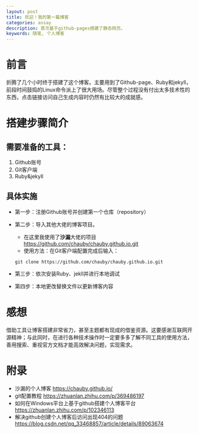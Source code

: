 ```yaml
---
layout: post
title: 欢迎！我的第一篇博客
categories: assay
description: 首次基于github-pages搭建了静态网页。
keywords: 随笔, 个人博客
---
```

# 前言
折腾了几个小时终于搭建了这个博客。主要用到了Github-page、Ruby和jekyll，前段时间鼓捣的Linux命令派上了很大用场。尽管整个过程没有付出太多技术性的东西，点击链接访问自己生成内容时仍然有比较大的成就感。


# 搭建步骤简介

## 需要准备的工具：
1. Github账号
2. Git客户端
3. Ruby&jekyll


## 具体实施
- 第一步：注册Github账号并创建第一个仓库（repository）
- 第二步：导入其他大佬的博客项目。
    - 在这里我使用了**沙漏**大佬的项目<https://github.com/chauby/chauby.github.io.git>
    - 使用方法：在Git客户端配置完成后输入：
    
     ```
     git clone https://github.com/chauby/chauby.github.io.git
     ```

- 第三步：依次安装Ruby、jekll并进行本地调试
- 第四步：本地更改替换文件以更新博客内容


# 感想
借助工具让博客搭建非常省力，甚至主题都有现成的借鉴资源。这要感谢互联网开源精神；与此同时，在进行各种技术操作时一定要多多了解不同工具的使用方法，善用搜索、重视官方文档才能高效解决问题，实现需求。


# 附录
- 沙漏的个人博客 <https://chauby.github.io/>
- git配置教程 <https://zhuanlan.zhihu.com/p/369486197>
- 如何在Windows平台上基于github搭建个人博客平台 <https://zhuanlan.zhihu.com/p/102346113>
- 解决github创建个人博客后访问出现404的问题 <https://blog.csdn.net/qq_33468857/article/details/89063674>